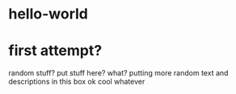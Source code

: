 # hello-world
first attempt?
===============================================================
random stuff? put stuff here? what?
putting more random text and descriptions in this box ok cool whatever
